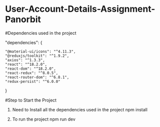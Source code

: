 # User-Account-Details-Assignment-Panorbit

#Dependencies used in the project

"dependencies": {

    "@material-ui/icons": "^4.11.3",
    "@reduxjs/toolkit": "^1.9.2",
    "axios": "^1.3.3",
    "react": "^18.2.0",
    "react-dom": "^18.2.0",
    "react-redux": "^8.0.5",
    "react-router-dom": "^6.8.1",
    "redux-persist": "^6.0.0"
}

#Step to Start the Project
1. Need to Install all the dependencies used in the project
     npm install

2. To run the project
    npm run dev
